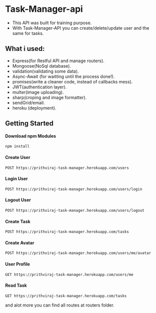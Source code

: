 # Task-Manager-api

* This API was built for training purpose.
* With Task-Manager-API you can create/delete/update user and the same for tasks.

## What i used:

* Express(for Restful API and manage routers).
* Mongoose(NoSql database).
* validation(validating some data).
* Async-Await (for waitting until the process done!).
* promises(write a cleaner code, instead of callbacks mess).
* JWT(authentication layer).
* multer(image uploading).
* sharp(croping and image formatter).
* sendGrid/email.
* heroku (deployment).


## Getting Started

#### Download npm Modules
```
npm install
```

#### Create User 

```
POST https://prithviraj-task-manager.herokuapp.com/users
```

#### Login User

```
POST https://prithviraj-task-manager.herokuapp.com/users/login
```
#### Logout User 

```
POST https://prithviraj-task-manager.herokuapp.com/users/logout
```
#### Create Task 

```
POST https://prithviraj-task-manager.herokuapp.com/tasks
```
#### Create Avatar

```
POST https://prithviraj-task-manager.herokuapp.com/users/me/avatar
```
#### User Profile

```
GET https://prithviraj-task-manager.herokuapp.com/users/me
```
#### Read Task 

```
GET https://prithviraj-task-manager.herokuapp.com/tasks
```

and alot more you can find all routes at routers folder.
